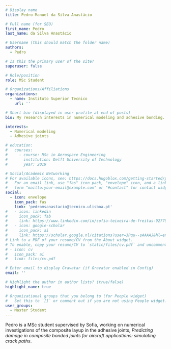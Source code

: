 ```yaml
---
# Display name
title: Pedro Manuel da Silva Anastácio

# Full name (for SEO)
first_name: Pedro
last_name: da Silva Anastácio

# Username (this should match the folder name)
authors:
  - Pedro

# Is this the primary user of the site?
superuser: false

# Role/position
role: MSc Student

# Organizations/Affiliations
organizations:
  - name: Instituto Superior Tecnico
    url: ''

# Short bio (displayed in user profile at end of posts)
bio: My research interests in numerical modeling and adhesive bonding.

interests:
  - Numerical modeling
  - Adhesive joints

# education:
#   courses:
#     - course: MSc in Aerospace Engineering
#       institution: Delft University of Technology
#       year: 2019

# Social/Academic Networking
# For available icons, see: https://docs.hugoblox.com/getting-started/page-builder/#icons
#   For an email link, use "fas" icon pack, "envelope" icon, and a link in the
#   form "mailto:your-email@example.com" or "#contact" for contact widget.
social:
  - icon: envelope
    icon_pack: fas
    link: 'pedromsanastacio@tecnico.ulisboa.pt'
#   - icon: linkedin
#     icon_pack: fab
#     link: https://www.linkedin.com/in/sofia-teixeira-de-freitas-9277941b/?originalSubdomain=nl
#   - icon: google-scholar
#     icon_pack: ai
#     link: https://scholar.google.nl/citations?user=3Pqu--sAAAAJ&hl=en
# Link to a PDF of your resume/CV from the About widget.
# To enable, copy your resume/CV to `static/files/cv.pdf` and uncomment the lines below.
# - icon: cv
#   icon_pack: ai
#   link: files/cv.pdf

# Enter email to display Gravatar (if Gravatar enabled in Config)
email: ''

# Highlight the author in author lists? (true/false)
highlight_name: true

# Organizational groups that you belong to (for People widget)
#   Set this to `[]` or comment out if you are not using People widget.
user_groups:
  - Master Student
---
```


Pedro is a MSc student supervised by Sofia, working on numerical investigations of the composite layup in the adhesive joints, *Predicting damage in composite bonded joints for aircraft applications: simulating crack paths*.
